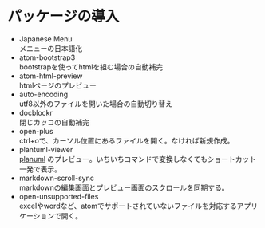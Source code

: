 # パッケージの導入

* Japanese Menu  
メニューの日本語化  
* atom-bootstrap3  
bootstrapを使ってhtmlを組む場合の自動補完  
* atom-html-preview  
htmlページのプレビュー  
* auto-encoding  
utf8以外のファイルを開いた場合の自動切り替え  
* docblockr  
閉じカッコの自動補完  
* open-plus  
ctrl+oで、カーソル位置にあるファイルを開く。なければ新規作成。  
* plantuml-viewer  
[planuml](../design/plantuml.md) のプレビュー。いちいちコマンドで変換しなくてもショートカット一発で表示。  
* markdown-scroll-sync  
markdownの編集画面とプレビュー画面のスクロールを同期する。  
* open-unsupported-files  
excelやwordなど、atomでサポートされていないファイルを対応するアプリケーションで開く。  
